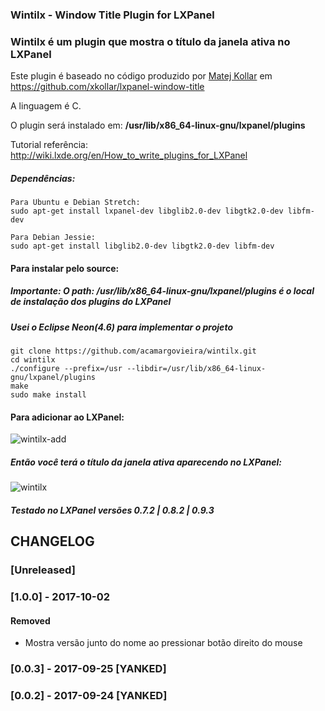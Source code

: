 ### Wintilx - Window Title Plugin for LXPanel
### Wintilx é um plugin que mostra o título da janela ativa no LXPanel

Este plugin é baseado no código produzido por [Matej Kollar](https://github.com/xkollar) em https://github.com/xkollar/lxpanel-window-title

A linguagem é C.

O plugin será instalado em: <b>/usr/lib/x86_64-linux-gnu/lxpanel/plugins</b>

Tutorial referência: http://wiki.lxde.org/en/How_to_write_plugins_for_LXPanel

##### Dependências:
	Para Ubuntu e Debian Stretch:
	sudo apt-get install lxpanel-dev libglib2.0-dev libgtk2.0-dev libfm-dev

	Para Debian Jessie:
	sudo apt-get install libglib2.0-dev libgtk2.0-dev libfm-dev
	
#### Para instalar pelo source:
##### Importante: O path: /usr/lib/x86_64-linux-gnu/lxpanel/plugins é o local de instalação dos plugins do LXPanel
##### Usei o Eclipse Neon(4.6) para implementar o projeto
	git clone https://github.com/acamargovieira/wintilx.git
	cd wintilx
	./configure --prefix=/usr --libdir=/usr/lib/x86_64-linux-gnu/lxpanel/plugins
	make
	sudo make install
	
#### Para adicionar ao LXPanel:
	
![wintilx-add](https://user-images.githubusercontent.com/20074560/30779181-9473e258-a0bf-11e7-9d68-2b42aad76270.png)

##### Então você terá o título da janela ativa aparecendo no LXPanel:
	
![wintilx](https://user-images.githubusercontent.com/20074560/31030072-66c0fc28-a52a-11e7-8394-cd397e242325.gif)

##### Testado no LXPanel versões 0.7.2 | 0.8.2 | 0.9.3 

## CHANGELOG

### [Unreleased]

### [1.0.0] - 2017-10-02
#### Removed
- Mostra versão junto do nome ao pressionar botão direito do mouse

### [0.0.3] - 2017-09-25 [YANKED]

### [0.0.2] - 2017-09-24 [YANKED]
